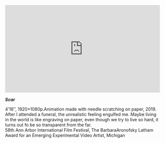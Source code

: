 

<div style="padding:56.25% 0 0 0;position:relative;"><iframe src="https://player.vimeo.com/video/339690229?h=f910330d80" style="position:absolute;top:0;left:0;width:100%;height:100%;" frameborder="0" allow="autoplay; fullscreen; picture-in-picture" allowfullscreen></iframe></div>

**_Scar_**  

4’16’’, 1920*1080p.Animation made with needle scratching on paper, 2019.  
After I attended a funeral, the unrealistic feeling engulfed me. Maybe living in the world is like engraving on paper, even though we try to live so hard, it turns out fo be so transparent from the far.  
58th Ann Arbor International Film Festival, The BarbaraAronofsky Latham Award for an Emerging Experimental Video Artist, Michigan